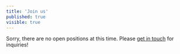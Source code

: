 ```yaml
---
title: 'Join us'
published: true
visible: true
---
```


Sorry, there are no open positions at this time. Please <a href="mailto:m.schmuker@biomachinelearning.net">get in touch</a> for inquiries!
